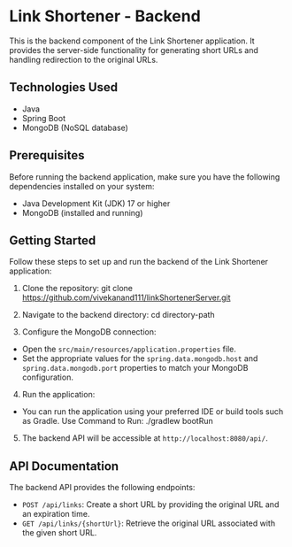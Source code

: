 # Link Shortener - Backend

This is the backend component of the Link Shortener application. It provides the server-side functionality for generating short URLs and handling redirection to the original URLs.

## Technologies Used

- Java
- Spring Boot
- MongoDB (NoSQL database)

## Prerequisites

Before running the backend application, make sure you have the following dependencies installed on your system:

- Java Development Kit (JDK) 17 or higher
- MongoDB (installed and running)

## Getting Started

Follow these steps to set up and run the backend of the Link Shortener application:

1. Clone the repository:
git clone https://github.com/vivekanand111/linkShortenerServer.git

2. Navigate to the backend directory:
cd directory-path

3. Configure the MongoDB connection:
- Open the `src/main/resources/application.properties` file.
- Set the appropriate values for the `spring.data.mongodb.host` and `spring.data.mongodb.port` properties to match your MongoDB configuration.

4. Run the application:
- You can run the application using your preferred IDE or build tools such as Gradle.
Use Command to Run: ./gradlew bootRun

5. The backend API will be accessible at `http://localhost:8080/api/`.
## API Documentation
The backend API provides the following endpoints:
- `POST /api/links`: Create a short URL by providing the original URL and an expiration time.
- `GET /api/links/{shortUrl}`: Retrieve the original URL associated with the given short URL.


